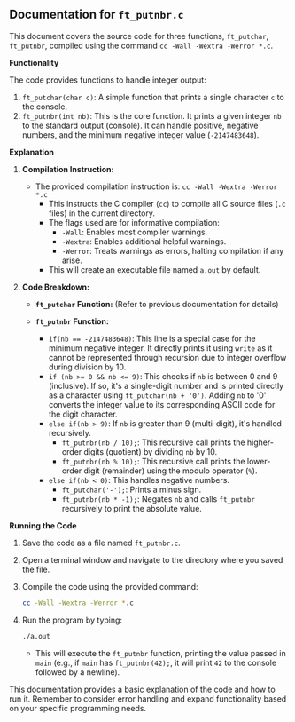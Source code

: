 ## Documentation for `ft_putnbr.c`

This document covers the source code for three functions, `ft_putchar`, `ft_putnbr`, compiled using the command `cc -Wall -Wextra -Werror *.c`.

**Functionality**

The code provides functions to handle integer output:

1. `ft_putchar(char c)`: A simple function that prints a single character `c` to the console.
2. `ft_putnbr(int nb)`: This is the core function. It prints a given integer `nb` to the standard output (console). It can handle positive, negative numbers, and the minimum negative integer value (`-2147483648`).

**Explanation**

1. **Compilation Instruction:**
   - The provided compilation instruction is: `cc -Wall -Wextra -Werror *.c`
     - This instructs the C compiler (`cc`) to compile all C source files (`.c` files) in the current directory.
     - The flags used are for informative compilation:
        - `-Wall`: Enables most compiler warnings.
        - `-Wextra`: Enables additional helpful warnings.
        - `-Werror`: Treats warnings as errors, halting compilation if any arise.
     - This will create an executable file named `a.out` by default.

2. **Code Breakdown:**

   - **`ft_putchar` Function:** (Refer to previous documentation for details)

   - **`ft_putnbr` Function:**
     - `if(nb == -2147483648)`: This line is a special case for the minimum negative integer. It directly prints it using `write` as it cannot be represented through recursion due to integer overflow during division by 10.
     - `if (nb >= 0 && nb <= 9)`: This checks if `nb` is between 0 and 9 (inclusive). If so, it's a single-digit number and is printed directly as a character using `ft_putchar(nb + '0')`. Adding `nb` to '0' converts the integer value to its corresponding ASCII code for the digit character.
     - `else if(nb > 9)`: If `nb` is greater than 9 (multi-digit), it's handled recursively.
       - `ft_putnbr(nb / 10);`: This recursive call prints the higher-order digits (quotient) by dividing `nb` by 10.
       - `ft_putnbr(nb % 10);`: This recursive call prints the lower-order digit (remainder) using the modulo operator (`%`).
     - `else if(nb < 0)`: This handles negative numbers.
       - `ft_putchar('-');`: Prints a minus sign.
       - `ft_putnbr(nb * -1);`: Negates `nb` and calls `ft_putnbr` recursively to print the absolute value. 

**Running the Code**

1. Save the code as a file named `ft_putnbr.c`.
2. Open a terminal window and navigate to the directory where you saved the file.
3. Compile the code using the provided command:

   ```bash
   cc -Wall -Wextra -Werror *.c
   ```

4. Run the program by typing:

   ```bash
   ./a.out
   ```

   - This will execute the `ft_putnbr` function, printing the value passed in `main` (e.g., if `main` has `ft_putnbr(42);`, it will print `42` to the console followed by a newline).

This documentation provides a basic explanation of the code and how to run it. Remember to consider error handling and expand functionality based on your specific programming needs.